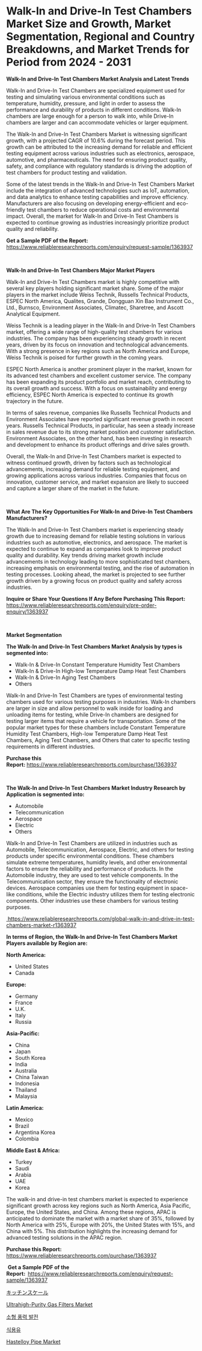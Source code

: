 <p><h1>Walk-In and Drive-In Test Chambers Market Size and Growth, Market Segmentation, Regional and Country Breakdowns, and Market Trends for Period from 2024 -  2031</h1></p><p><strong>Walk-In and Drive-In Test Chambers Market Analysis and Latest Trends</strong></p>
<p><p>Walk-In and Drive-In Test Chambers are specialized equipment used for testing and simulating various environmental conditions such as temperature, humidity, pressure, and light in order to assess the performance and durability of products in different conditions. Walk-In chambers are large enough for a person to walk into, while Drive-In chambers are larger and can accommodate vehicles or larger equipment.</p><p>The Walk-In and Drive-In Test Chambers Market is witnessing significant growth, with a projected CAGR of 10.6% during the forecast period. This growth can be attributed to the increasing demand for reliable and efficient testing equipment across various industries such as electronics, aerospace, automotive, and pharmaceuticals. The need for ensuring product quality, safety, and compliance with regulatory standards is driving the adoption of test chambers for product testing and validation.</p><p>Some of the latest trends in the Walk-In and Drive-In Test Chambers Market include the integration of advanced technologies such as IoT, automation, and data analytics to enhance testing capabilities and improve efficiency. Manufacturers are also focusing on developing energy-efficient and eco-friendly test chambers to reduce operational costs and environmental impact. Overall, the market for Walk-In and Drive-In Test Chambers is expected to continue growing as industries increasingly prioritize product quality and reliability.</p></p>
<p><strong>Get a Sample PDF of the Report:&nbsp;</strong> <a href="https://www.reliableresearchreports.com/enquiry/request-sample/1363937">https://www.reliableresearchreports.com/enquiry/request-sample/1363937</a></p>
<p>&nbsp;</p>
<p><strong>Walk-In and Drive-In Test Chambers Major Market Players</strong></p>
<p><p>Walk-In and Drive-In Test Chambers market is highly competitive with several key players holding significant market share. Some of the major players in the market include Weiss Technik, Russells Technical Products, ESPEC North America, Qualites, Grande, Dongguan Xin Bao Instrument Co., Ltd., Burnsco, Environment Associates, Climatec, Sharetree, and Ascott Analytical Equipment.</p><p>Weiss Technik is a leading player in the Walk-In and Drive-In Test Chambers market, offering a wide range of high-quality test chambers for various industries. The company has been experiencing steady growth in recent years, driven by its focus on innovation and technological advancements. With a strong presence in key regions such as North America and Europe, Weiss Technik is poised for further growth in the coming years.</p><p>ESPEC North America is another prominent player in the market, known for its advanced test chambers and excellent customer service. The company has been expanding its product portfolio and market reach, contributing to its overall growth and success. With a focus on sustainability and energy efficiency, ESPEC North America is expected to continue its growth trajectory in the future.</p><p>In terms of sales revenue, companies like Russells Technical Products and Environment Associates have reported significant revenue growth in recent years. Russells Technical Products, in particular, has seen a steady increase in sales revenue due to its strong market position and customer satisfaction. Environment Associates, on the other hand, has been investing in research and development to enhance its product offerings and drive sales growth.</p><p>Overall, the Walk-In and Drive-In Test Chambers market is expected to witness continued growth, driven by factors such as technological advancements, increasing demand for reliable testing equipment, and growing applications across various industries. Companies that focus on innovation, customer service, and market expansion are likely to succeed and capture a larger share of the market in the future.</p></p>
<p>&nbsp;</p>
<p><strong>What Are The Key Opportunities For Walk-In and Drive-In Test Chambers Manufacturers?</strong></p>
<p><p>The Walk-In and Drive-In Test Chambers market is experiencing steady growth due to increasing demand for reliable testing solutions in various industries such as automotive, electronics, and aerospace. The market is expected to continue to expand as companies look to improve product quality and durability. Key trends driving market growth include advancements in technology leading to more sophisticated test chambers, increasing emphasis on environmental testing, and the rise of automation in testing processes. Looking ahead, the market is projected to see further growth driven by a growing focus on product quality and safety across industries.</p></p>
<p><strong>Inquire or Share Your Questions If Any Before Purchasing This Report:</strong> <a href="https://www.reliableresearchreports.com/enquiry/pre-order-enquiry/1363937">https://www.reliableresearchreports.com/enquiry/pre-order-enquiry/1363937</a></p>
<p>&nbsp;</p>
<p><strong>Market Segmentation</strong></p>
<p><strong>The Walk-In and Drive-In Test Chambers Market Analysis by types is segmented into:</strong></p>
<p><ul><li>Walk-In & Drive-In Constant Temperature Humidity Test Chambers</li><li>Walk-In & Drive-In High-low Temperature Damp Heat Test Chambers</li><li>Walk-In & Drive-In Aging Test Chambers</li><li>Others</li></ul></p>
<p><p>Walk-In and Drive-In Test Chambers are types of environmental testing chambers used for various testing purposes in industries. Walk-In chambers are larger in size and allow personnel to walk inside for loading and unloading items for testing, while Drive-In chambers are designed for testing larger items that require a vehicle for transportation. Some of the popular market types for these chambers include Constant Temperature Humidity Test Chambers, High-low Temperature Damp Heat Test Chambers, Aging Test Chambers, and Others that cater to specific testing requirements in different industries.</p></p>
<p><strong>Purchase this Report:&nbsp;</strong><a href="https://www.reliableresearchreports.com/purchase/1363937">https://www.reliableresearchreports.com/purchase/1363937</a></p>
<p>&nbsp;</p>
<p><strong>The Walk-In and Drive-In Test Chambers Market Industry Research by Application is segmented into:</strong></p>
<p><ul><li>Automobile</li><li>Telecommunication</li><li>Aerospace</li><li>Electric</li><li>Others</li></ul></p>
<p><p>Walk-In and Drive-In Test Chambers are utilized in industries such as Automobile, Telecommunication, Aerospace, Electric, and others for testing products under specific environmental conditions. These chambers simulate extreme temperatures, humidity levels, and other environmental factors to ensure the reliability and performance of products. In the Automobile industry, they are used to test vehicle components. In the Telecommunication sector, they ensure the functionality of electronic devices. Aerospace companies use them for testing equipment in space-like conditions, while the Electric industry utilizes them for testing electronic components. Other industries use these chambers for various testing purposes.</p></p>
<p><a href="https://www.reliableresearchreports.com/global-walk-in-and-drive-in-test-chambers-market-r1363937">&nbsp;https://www.reliableresearchreports.com/global-walk-in-and-drive-in-test-chambers-market-r1363937</a></p>
<p><strong>In terms of Region, the Walk-In and Drive-In Test Chambers Market Players available by Region are:</strong></p>
<p>
    <p> <strong> North America: </strong>
        <ul>
            <li>United States</li>
            <li>Canada</li>
        </ul>
        </p> 
    <p> <strong> Europe: </strong>
        <ul>
            <li>Germany</li>
            <li>France</li>
            <li>U.K.</li>
            <li>Italy</li>
            <li>Russia</li>
        </ul>
        </p> 
    <p> <strong> Asia-Pacific: </strong>
        <ul>
            <li>China</li>
            <li>Japan</li>
            <li>South Korea</li>
            <li>India</li>
            <li>Australia</li>
            <li>China Taiwan</li>
            <li>Indonesia</li>
            <li>Thailand</li>
            <li>Malaysia</li>
        </ul>
        </p> 
    <p> <strong> Latin America: </strong>
        <ul>
            <li>Mexico</li>
            <li>Brazil</li>
            <li>Argentina Korea</li>
            <li>Colombia</li>
        </ul>
        </p> 
    <p> <strong> Middle East & Africa: </strong>
        <ul>
            <li>Turkey</li>
            <li>Saudi</li>
            <li>Arabia</li>
            <li>UAE</li>
            <li>Korea</li>
        </ul>
    </p>
    </p>
<p><p>The walk-in and drive-in test chambers market is expected to experience significant growth across key regions such as North America, Asia Pacific, Europe, the United States, and China. Among these regions, APAC is anticipated to dominate the market with a market share of 35%, followed by North America with 25%, Europe with 20%, the United States with 15%, and China with 5%. This distribution highlights the increasing demand for advanced testing solutions in the APAC region.</p></p>
<p><strong>Purchase this Report: </strong><a href="https://www.reliableresearchreports.com/purchase/1363937">https://www.reliableresearchreports.com/purchase/1363937</a></p>
<p>&nbsp;<strong>Get a Sample PDF of the Report:&nbsp;&nbsp;</strong><a href="https://www.reliableresearchreports.com/enquiry/request-sample/1363937">https://www.reliableresearchreports.com/enquiry/request-sample/1363937</a></p>
<p><strong></strong></p>
<p><p><a href="https://medium.com/@frankfurter35566/%E3%82%AD%E3%83%83%E3%83%81%E3%83%B3%E3%82%B9%E3%82%B1%E3%83%BC%E3%83%AB%E5%B8%82%E5%A0%B4-%E5%B8%82%E5%A0%B4%E6%88%90%E9%95%B7%E7%8E%87-%E5%B8%82%E5%A0%B4%E3%83%88%E3%83%AC%E3%83%B3%E3%83%89-%E3%81%8A%E3%82%88%E3%81%B3%E6%88%90%E9%95%B7%E6%88%A6%E7%95%A5%E3%81%AB%E9%96%A2%E3%81%99%E3%82%8B%E6%83%85%E5%A0%B1-be612c2fc08c">キッチンスケール</a></p><p><a href="https://github.com/beatblasta/Market-Research-Report-List-3/blob/main/ultrahigh-purity-gas-filters-market.md">Ultrahigh-Purity Gas Filters Market</a></p><p><a href="https://github.com/darrellockm3ytan895656/Market-Research-Report-List-1/blob/main/982647139643.md">소형 풍력 발전</a></p><p><a href="https://medium.com/@fredajerde/%EC%8B%9D%EC%9A%A9%EC%9C%A0-%EC%8B%9C%EC%9E%A5-%EB%8F%99%ED%96%A5-%EB%B0%8F-%EC%8B%9C%EC%9E%A5-%EB%B6%84%EC%84%9D%EC%9D%80-2024-2031%EB%85%84%EA%B9%8C%EC%A7%80-%EC%98%88%EC%B8%A1%EB%90%98%EC%97%88%EC%8A%B5%EB%8B%88%EB%8B%A4-7d57aeacc143">식용유</a></p><p><a href="https://issuu.com/reportprime-2/docs/hastelloy-pipe-market-size-2030.pptx">Hastelloy Pipe Market</a></p></p>
